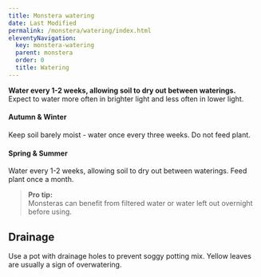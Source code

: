 ```yaml
---
title: Monstera watering
date: Last Modified
permalink: /monstera/watering/index.html
eleventyNavigation:
  key: monstera-watering
  parent: monstera
  order: 0
  title: Watering
---
```

**Water every 1-2 weeks, allowing soil to dry out between waterings.**  
Expect to water more often in brighter light and less often in lower light.  

#### Autumn & Winter
Keep soil barely moist - water once every three weeks.
Do not feed plant.

#### Spring & Summer
Water every 1-2 weeks, allowing soil to dry out between waterings.
Feed plant once a month.

> **Pro tip:**  
> Monsteras can benefit from filtered water or water left out overnight before using.

## Drainage

Use a pot with drainage holes to prevent soggy potting mix. 
Yellow leaves are usually a sign of overwatering. 

